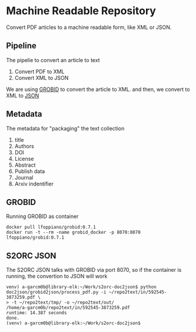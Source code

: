 # Machine Readable Repository 

Convert PDF articles to a machine readable form, like XML or JSON.

## Pipeline

The pipelie to convert an article to text

1. Convert PDF to XML
1. Convert XML to JSON

We are using [GROBID](https://github.com/kermitt2/grobid) to convert the article to XML. and then, we convert to XML to [JSON](https://github.com/allenai/s2orc-doc2json)

## Metadata

The metadata for "packaging" the text collection

1. title
1. Authors
1. DOI
1. License
1. Abstract
1. Publish data
1. Journal
1. Arxiv indentifier

## GROBID

Running GROBID as container

```
docker pull lfoppiano/grobid:0.7.1
docker run -t --rm -name grobid_docker -p 8070:8070 lfoppiano/grobid:0.7.1
```

## S2ORC JSON

The S2ORC JSON talks with GROBID via port 8070, so if the container is running, the convertion to JSON will work

```
venv) a-garcm0b@library-elk:~/Work/s2orc-doc2json$ python doc2json/grobid2json/process_pdf.py -i ~/repo2text/in/592545-3873259.pdf \
> -t ~/repo2text/tmp/ -o ~/repo2text/out/
/home/a-garcm0b/repo2text/in/592545-3873259.pdf
runtime: 14.387 seconds
done.
(venv) a-garcm0b@library-elk:~/Work/s2orc-doc2json$
```


